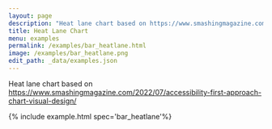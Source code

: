 ```yaml
---
layout: page
description: "Heat lane chart based on https://www.smashingmagazine.com/2022/07/accessibility-first-approach-chart-visual-design/"
title: Heat Lane Chart
menu: examples
permalink: /examples/bar_heatlane.html
image: /examples/bar_heatlane.png
edit_path: _data/examples.json
---
```


Heat lane chart based on https://www.smashingmagazine.com/2022/07/accessibility-first-approach-chart-visual-design/

{% include example.html spec='bar_heatlane'%}
